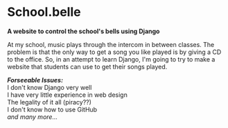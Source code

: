 # School.belle
**A website to control the school's bells using Django**

At my school, music plays through the intercom in between classes. The problem is that the only way to get a song you like played is by giving a CD to the office. So, in an attempt to learn Django, I'm going to try to make a website that students can use to get their songs played.

***Forseeable Issues:***  
    I don't know Django very well  
    I have very little experience in web design  
    The legality of it all (piracy??)  
    I don't know how to use GitHub  
    *and many more...*  
